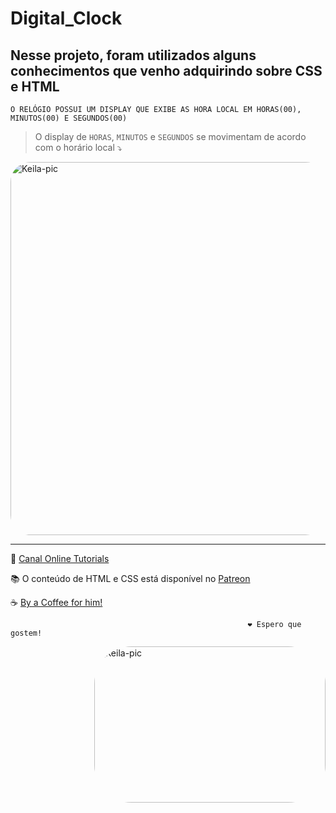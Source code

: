# Digital_Clock
 
## Nesse projeto, foram utilizados alguns conhecimentos que venho adquirindo sobre CSS e HTML


`O RELÓGIO POSSUI UM DISPLAY QUE EXIBE AS HORA LOCAL EM HORAS(00), MINUTOS(00) E SEGUNDOS(00)`
> O display de `HORAS`, `MINUTOS` e `SEGUNDOS` se movimentam de acordo com o horário local ⤵️



<img align="center" alt="Keila-pic" width="943px" height="597px" style="border-radius:32px;" src="https://user-images.githubusercontent.com/109313933/205475245-271d0c6b-a39d-4454-8902-3d5f6418aec3.png?">






***



🔗 [Canal Online Tutorials](https://www.youtube.com/watch?v=PigzP0D9xeg) 

📚 O conteúdo de HTML e CSS está disponível no [Patreon](https://www.patreon.com/onlinetutorials) 

☕ [By a Coffee for him!](https://www.buymeacoffee.com/onlineTutorials)

                                         
                                         
                                         
                                                         ❤️ Espero que gostem!


<img align="right" alt="Keila-pic" width="370" height="250" style="border-radius:60px;" src="https://media.discordapp.net/attachments/997967526925443187/1048821192796151818/ezgif.com-gif-maker.gif?width=676&height=676">














